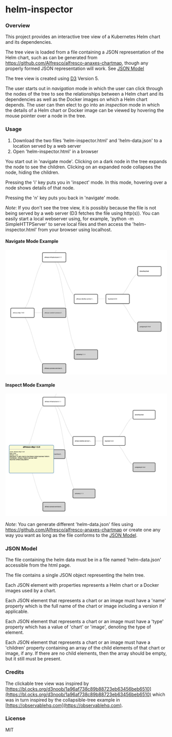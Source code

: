 # helm-inspector

### Overview
This project provides an interactive tree view of a Kubernetes Helm chart and its dependencies.

The tree view is loaded from a file containing a JSON representation of the Helm chart,
such as can be generated from
https://github.com/Alfresco/alfresco-anaxes-chartmap, though any properly formed JSON 
representation will work. See [JSON Model](#json-model)

The tree view is created using [D3](https://d3js.org/) Version 5.

The user starts out in *navigation* mode in which the user
can click through the nodes of the tree to see the relationships between a Helm chart and its dependencies
as well as the Docker images on which a Helm chart depends.  The user can then elect to go into an
*inspection* mode in which the details of a Helm chart or Docker image can be viewed by hovering the
mouse pointer over a node in the tree.

### Usage
1. Download the two files 'helm-inspector.html' and 'helm-data.json' to a location served by a web server
2. Open 'helm-inspector.html' in a browser

You start out in 'navigate mode'.  Clicking on a dark node in the tree expands the node to see the children.
Clicking on an expanded node collapses the node, hiding the children.

Pressing the 'i' key puts you in 'inspect' mode.  In this mode, hovering over a node shows details of that node.

Pressing the 'n' key puts you back in 'navigate' mode.

*Note*: If you don't see the tree view, it is possibly because the file is not
being served by a web server (D3 fetches the file using http(s)).  You can easily start a local webserver 
using, for example, 'python -m SimpleHTTPServer' to serve local files
and then access the 'helm-inspector.html' from your browser using localhost.

#### Navigate Mode Example
![Navigate Mode Example](./resources/navigate-mode-example.png)
#### Inspect Mode Example
![Inspect Mode Example](./resources/inspect-mode-example.png)

*Note*: You can generate different 'helm-data.json' files using https://github.com/Alfresco/alfresco-anaxes-chartmap
or create one any way you want as long as the file conforms to the [JSON Model](#json-model).

### <a name="json-model"></a>JSON Model
The file containing the helm data must be in a file named 'helm-data.json' accessible from the html
page.  

The file contains a single JSON object representing the helm tree.  

Each JSON element with properties represents a Helm chart or a Docker images used by a chart.

Each JSON element that represents a chart or an image must have a 'name' property which is
the full name of the chart or image including a version if applicable.

Each JSON element that represents a chart or an image must have a 'type' property which has a value
of 'chart' or 'image', denoting the type of element.

Each JSON element that represents a chart or an image must have a 'children' property containing 
an array of the child elements of that chart or image, if any.  If there are no child elements, then
the array should be empty, but it still must be present.

### Credits 
The clickable tree view was inspired by [https://bl.ocks.org/d3noob/1a96af738c89b88723eb63456beb6510](https://bl.ocks.org/d3noob/1a96af738c89b88723eb63456beb6510)
which was in turn inspired by the collapsible-tree example in [https://observablehq.com](https://observablehq.com).

### License
MIT
